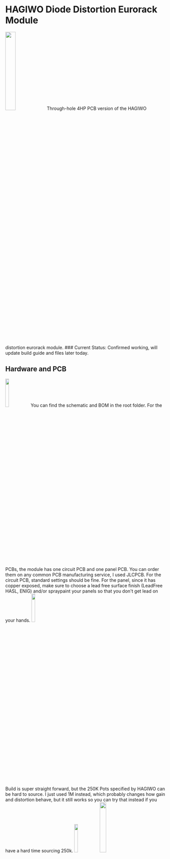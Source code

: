 # HAGIWO Diode Distortion Eurorack Module
<img src="images/in_rack.png" width="25%" height="25%">
Through-hole 4HP  PCB version of the HAGIWO distortion eurorack module. 
### Current Status: Confirmed working, will update build guide and files later today.

## Hardware and PCB

<img src="images/front.png" width="15%" height="15%"> 
You can find the schematic and BOM in the root folder. 
For the PCBs, the module has one circuit PCB and one panel PCB. 
You can order them on any common PCB manufacturing service, I used JLCPCB. For the circuit PCB, standard settings should be fine.
For the panel, since it has copper exposed, make sure to choose a lead free surface finish (LeadFree HASL, ENIG) and/or spraypaint your panels so that you don't get lead on your hands.
<img src="images/pcbs.png" width="15%" height="15%">

Build is super straight forward, but the 250K Pots specified by HAGIWO can be hard to source. I just used 1M instead, which probably changes how gain and distortion 
behave, but it still works so you can try that instead if you have a hard time sourcing 250k.
<img src="images/side.png" width="15%" height="15%"> <img src="images/back.png" width="20%" height="20%">
